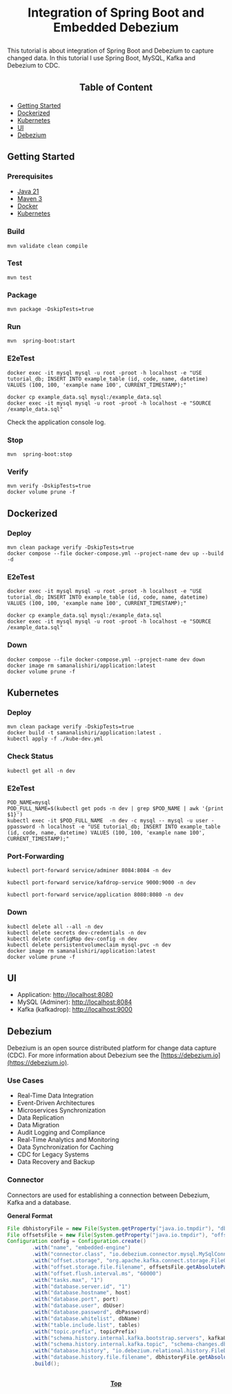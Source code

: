# <p align="center">Integration of Spring Boot and Embedded Debezium</p>

<p align="justify">

This tutorial is about integration of Spring Boot and Debezium to capture changed data.
In this tutorial I use Spring Boot, MySQL, Kafka and Debezium to CDC.

</p>

## <p align="center"> Table of Content </p>

* [Getting Started](#getting-started)
* [Dockerized](#dockerized)
* [Kubernetes](#kubernetes)
* [UI](#ui )
* [Debezium](#debezium)

## Getting Started

### Prerequisites

* [Java 21](https://www.oracle.com/java/technologies/downloads)
* [Maven 3](https://maven.apache.org/index.html)
* [Docker](https://www.docker.com)
* [Kubernetes](https://kubernetes.io)

### Build

```shell
mvn validate clean compile 
```

### Test

```shell
mvn test
```

### Package

```shell
mvn package -DskipTests=true
```

### Run

```shell
mvn  spring-boot:start
```

### E2eTest

```shell
docker exec -it mysql mysql -u root -proot -h localhost -e "USE tutorial_db; INSERT INTO example_table (id, code, name, datetime) VALUES (100, 100, 'example name 100', CURRENT_TIMESTAMP);"
```

```shell
docker cp example_data.sql mysql:/example_data.sql
docker exec -it mysql mysql -u root -proot -h localhost -e "SOURCE /example_data.sql"
```

Check the application console log.

### Stop

```shell
mvn  spring-boot:stop
```

### Verify

```shell
mvn verify -DskipTests=true
docker volume prune -f
```

## Dockerized

### Deploy

```shell
mvn clean package verify -DskipTests=true
docker compose --file docker-compose.yml --project-name dev up --build -d
```

### E2eTest

```shell
docker exec -it mysql mysql -u root -proot -h localhost -e "USE tutorial_db; INSERT INTO example_table (id, code, name, datetime) VALUES (100, 100, 'example name 100', CURRENT_TIMESTAMP);"
```

```shell
docker cp example_data.sql mysql:/example_data.sql
docker exec -it mysql mysql -u root -proot -h localhost -e "SOURCE /example_data.sql"
```

### Down

```shell
docker compose --file docker-compose.yml --project-name dev down
docker image rm samanalishiri/application:latest
docker volume prune -f
```

## Kubernetes

### Deploy

```shell
mvn clean package verify -DskipTests=true
docker build -t samanalishiri/application:latest .
kubectl apply -f ./kube-dev.yml
```

### Check Status

```shell
kubectl get all -n dev
```

### E2eTest

```shell
POD_NAME=mysql
POD_FULL_NAME=$(kubectl get pods -n dev | grep $POD_NAME | awk '{print $1}')
kubectl exec -it $POD_FULL_NAME  -n dev -c mysql -- mysql -u user -ppassword -h localhost -e "USE tutorial_db; INSERT INTO example_table (id, code, name, datetime) VALUES (100, 100, 'example name 100', CURRENT_TIMESTAMP);"
```

### Port-Forwarding

```shell
kubectl port-forward service/adminer 8084:8084 -n dev
```

```shell
kubectl port-forward service/kafdrop-service 9000:9000 -n dev
```

```shell
kubectl port-forward service/application 8080:8080 -n dev
```

### Down

```shell
kubectl delete all --all -n dev
kubectl delete secrets dev-credentials -n dev
kubectl delete configMap dev-config -n dev
kubectl delete persistentvolumeclaim mysql-pvc -n dev
docker image rm samanalishiri/application:latest
docker volume prune -f
```

## UI

* Application: [http://localhost:8080](http://localhost:8080)
* MySQL (Adminer): [http://localhost:8084](http://localhost:8084)
* Kafka (kafkadrop): [http://localhost:9000](http://localhost:9000)

## Debezium

<p align="justify">

Debezium is an open source distributed platform for change data capture (CDC). For more information about Debezium see
the [https://debezium.io](https://debezium.io).

### Use Cases

* Real-Time Data Integration
* Event-Driven Architectures
* Microservices Synchronization
* Data Replication
* Data Migration
* Audit Logging and Compliance
* Real-Time Analytics and Monitoring
* Data Synchronization for Caching
* CDC for Legacy Systems
* Data Recovery and Backup

### Connector

Connectors are used for establishing a connection between Debezium, Kafka and a database.

**General Format**

```java
File dbhistoryFile = new File(System.getProperty("java.io.tmpdir"), "dbhistory.dat");
File offsetsFile = new File(System.getProperty("java.io.tmpdir"), "offsets.dat");
Configuration config = Configuration.create()
        .with("name", "embedded-engine")
        .with("connector.class", "io.debezium.connector.mysql.MySqlConnector")
        .with("offset.storage", "org.apache.kafka.connect.storage.FileOffsetBackingStore")
        .with("offset.storage.file.filename", offsetsFile.getAbsolutePath())
        .with("offset.flush.interval.ms", "60000")
        .with("tasks.max", "1")
        .with("database.server.id", "1")
        .with("database.hostname", host)
        .with("database.port", port)
        .with("database.user", dbUser)
        .with("database.password", dbPassword)
        .with("database.whitelist", dbName)
        .with("table.include.list", tables)
        .with("topic.prefix", topicPrefix)
        .with("schema.history.internal.kafka.bootstrap.servers", kafkaUrl)
        .with("schema.history.internal.kafka.topic", "schema-changes.db")
        .with("database.history", "io.debezium.relational.history.FileDatabaseHistory")
        .with("database.history.file.filename", dbhistoryFile.getAbsolutePath())
        .build();
```

##

**<p align="center"> [Top](#integration-of-spring-boot-and-embedded-debezium) </p>**